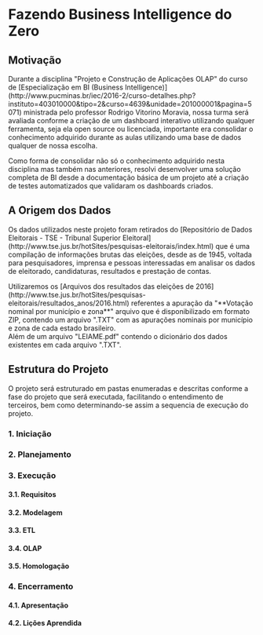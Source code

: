 # Fazendo Business Intelligence do Zero #

## Motivação ##

  <p>Durante a disciplina "Projeto e Construção de Aplicações OLAP" do curso de [Especialização em BI (Business Intelligence)](http://www.pucminas.br/iec/2016-2/curso-detalhes.php?instituto=403010000&tipo=2&curso=4639&unidade=201000001&pagina=5071) ministrada pelo professor Rodrigo Vitorino Moravia, nossa turma será avaliada conforme a criação de um dashboard interativo utilizando qualquer ferramenta, seja ela open source ou licenciada, importante era consolidar o conhecimento adquirido durante as aulas utilizando uma base de dados qualquer de nossa escolha.</p>
  <p>Como forma de consolidar não só o conhecimento adquirido nesta disciplina mas também nas anteriores, resolvi desenvolver uma solução completa de BI desde a documentação básica de um projeto até a criação de testes automatizados que validaram os dashboards criados.</p>
  
## A Origem dos Dados ##

  <p>Os dados utilizados neste projeto foram retirados do [Repositório de Dados Eleitorais - TSE - Tribunal Superior Eleitoral](http://www.tse.jus.br/hotSites/pesquisas-eleitorais/index.html) que é uma compilação de informações brutas das eleições, desde as de 1945, voltada para pesquisadores, imprensa e pessoas interessadas em analisar os dados de eleitorado, candidaturas, resultados e prestação de contas.</p>
  <p>Utilizaremos os [Arquivos dos resultados das eleições de 2016](http://www.tse.jus.br/hotSites/pesquisas-eleitorais/resultados_anos/2016.html) referentes a apuração da "**Votação nominal por município e zona**" arquivo que é disponibilizado em formato ZIP, contendo um arquivo ".TXT" com as apurações nominais por município e zona de cada estado brasileiro.<br/>
  Além de um arquivo "LEIAME.pdf" contendo o dicionário dos dados existentes em cada arquivo ".TXT".</p>

## Estrutura do Projeto ##

  <p>O projeto será estruturado em pastas enumeradas e descritas conforme a fase do projeto que será executada, facilitando o entendimento de terceiros, bem como determinando-se assim a sequencia de execução do projeto.</p>

### 1. Iniciação  ###
### 2. Planejamento ###
### 3. Execução ###

#### 3.1. Requisitos ####
#### 3.2. Modelagem ####
#### 3.3. ETL ####
#### 3.4. OLAP ####
#### 3.5. Homologação ####

### 4. Encerramento ###

#### 4.1. Apresentação ####
#### 4.2. Lições Aprendida ####
